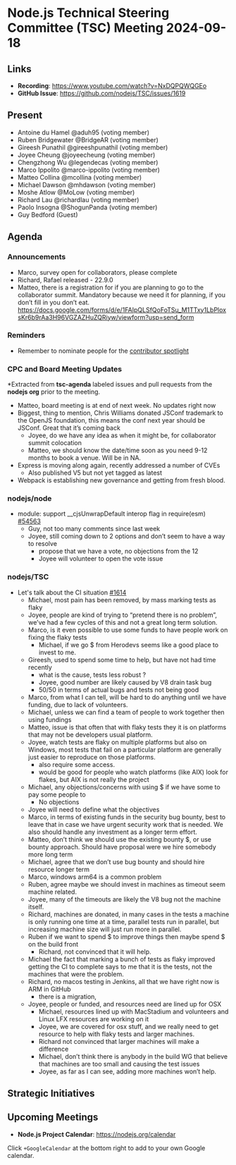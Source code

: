 # Node.js Technical Steering Committee (TSC) Meeting 2024-09-18

## Links

* **Recording**:  <https://www.youtube.com/watch?v=NxDQPQWQGEo>
* **GitHub Issue**: <https://github.com/nodejs/TSC/issues/1619>

## Present

* Antoine du Hamel @aduh95 (voting member)
* Ruben Bridgewater @BridgeAR (voting member)
* Gireesh Punathil @gireeshpunathil (voting member)
* Joyee Cheung @joyeecheung (voting member)
* Chengzhong Wu @legendecas (voting member)
* Marco Ippolito @marco-ippolito (voting member)
* Matteo Collina @mcollina (voting member)
* Michael Dawson @mhdawson (voting member)
* Moshe Atlow @MoLow (voting member)
* Richard Lau @richardlau (voting member)
* Paolo Insogna @ShogunPanda (voting member)
* Guy Bedford (Guest)

## Agenda

### Announcements

* Marco, survey open for collaborators, please complete
* Richard, Rafael released - 22.9.0
* Matteo, there is a registration for if you are planning to go to the collaborator summit. Mandatory  because we need it for planning, if you don’t fill in you don’t eat. <https://docs.google.com/forms/d/e/1FAIpQLSfQoFoTSu_M1TTxy1LbPloxsKr6b9rAa3H96VGZAZHuZQRiyw/viewform?usp=send_form>

### Reminders

* Remember to nominate people for the [contributor spotlight](https://github.com/nodejs/node/blob/main/doc/contributing/reconizing-contributors.md#bi-monthly-contributor-spotlight)

### CPC and Board Meeting Updates

*Extracted from **tsc-agenda** labeled issues and pull requests from the **nodejs org** prior to the meeting.

* Matteo, board meeting is at end of next week. No updates right now
* Biggest, thing to mention, Chris Williams donated JSConf trademark to the OpenJS
  foundation, this means the conf next year should be JSConf. Great that it’s coming back
  * Joyee, do we have any idea as when it might be, for collaborator summit colocation
  * Matteo, we should know the date/time soon as you need 9-12 months to book a venue.
    Will be in NA.
* Express is moving along again, recently addressed a number of CVEs
  * Also published V5 but not yet tagged as latest
* Webpack is establishing new governance and getting from fresh blood.

### nodejs/node

* module: support __cjsUnwrapDefault interop flag in require(esm) [#54563](https://github.com/nodejs/node/pull/54563)
  * Guy, not too many comments since last week
  * Joyee, still coming down to 2 options and don’t seem to have a way to resolve
    * propose that we have a vote, no objections from the 12
    * Joyee will volunteer to open the vote issue

### nodejs/TSC

* Let's talk about the CI situation [#1614](https://github.com/nodejs/TSC/issues/1614)
  * Michael, most pain has been removed, by mass marking tests as flaky
  * Joyee, people are kind of trying to “pretend there is no problem”, we’ve had a few cycles of
    this and not a great long term solution.
  * Marco, is it even possible to use some funds to have people work on fixing the flaky tests
    * Michael, if we go $ from Herodevs seems like a good place to invest to me.
  * Gireesh, used to spend some time to help, but have not had time recently
    * what is the cause, tests less robust ?
    * Joyee, good number are likely caused by V8 drain task bug
    * 50/50 in terms of actual bugs and tests not being good
  * Marco, from what I can tell, will be hard to do anything until we have funding, due to lack of volunteers.
  * Michael, unless we can find a team of people to work together then using fundings
  * Matteo, issue is that often that with flaky tests they it is on platforms that may not be
    developers usual platform.
  * Joyee, watch tests are flaky on multiple platforms but also on Windows, most tests that fail on
    a particular platform are generally just easier to reproduce on those platforms.
    * also require some access.
    * would be good for people who watch platforms (like AIX) look for flakes, but AIX is not really
      the project
  * Michael, any objections/concerns with using $ if we have some to pay some people to
    * No objections
  * Joyee will need to define what the objectives
  * Marco, in terms of existing funds in the security bug bounty, best to leave that in case we
    have urgent security work that is needed. We also should handle any investment as a longer
    term effort.
  * Matteo, don’t think we should use the existing bounty $, or use bounty approach. Should
    have proposal were we hire somebody more long term
  * Michael, agree that we don’t use bug bounty and should hire resource longer term
  * Marco, windows arm64 is a common problem
  * Ruben, agree maybe we should invest in machines as timeout seem machine related.
  * Joyee, many of the timeouts are likely the V8 bug not the machine itself.
  * Richard, machines are donated, in many cases in the tests a machine is only running one
    time at a time, parallel tests run in parallel, but increasing machine size will just run more in
    parallel.
  * Ruben if we want to spend $ to improve things then maybe spend $ on the build front
    * Richard, not convinced that it will help.
  * Michael the fact that marking a bunch of tests as flaky improved getting the CI to complete
    says to me that it is the tests, not the machines that were the problem.
  * Richard, no macos testing in Jenkins, all that we have right now is ARM in GitHub
    * there is a migration,
  * Joyee, people or funded, and resources need are lined up for OSX
    * Michael, resources lined up with MacStadium and volunteers and Linux LFX
      resources are working on it
    * Joyee, we are covered for osx stuff, and we really need to get resource to help with flaky
      tests and larger machines.
    * Richard not convinced that larger machines will make a difference
    * Michael, don’t think there is anybody in the build WG that believe that machines are too small and causing the test issues
    * Joyee, as far as I can see, adding more machines won’t help.

## Strategic Initiatives

## Upcoming Meetings

* **Node.js Project Calendar**: <https://nodejs.org/calendar>

Click `+GoogleCalendar` at the bottom right to add to your own Google calendar.
